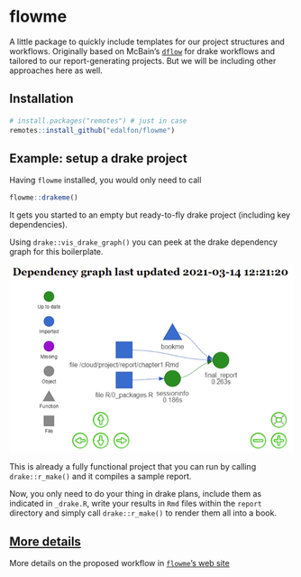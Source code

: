 
<!-- README.md is generated from README.Rmd. Please edit that file -->

# flowme

<!-- badges: start -->
<!-- badges: end -->

A little package to quickly include templates for our project structures
and workflows. Originally based on McBain’s
[`dflow`](https://github.com/MilesMcBain/dflow) for drake workflows and
tailored to our report-generating projects. But we will be including
other approaches here as well.

## Installation

``` r
# install.packages("remotes") # just in case
remotes::install_github("edalfon/flowme")
```

## Example: setup a drake project

Having `flowme` installed, you would only need to call

``` r
flowme::drakeme()
```

It gets you started to an empty but ready-to-fly drake project
(including key dependencies).

Using `drake::vis_drake_graph()` you can peek at the drake dependency
graph for this boilerplate.

![](man/figures/README-drake-graph.png)<!-- -->

This is already a fully functional project that you can run by calling
`drake::r_make()` and it compiles a sample report.

Now, you only need to do your thing in drake plans, include them as
indicated in `_drake.R`, write your results in `Rmd` files within the
`report` directory and simply call `drake::r_make()` to render them all
into a book.

## [More details](https://edalfon.github.io/flowme/articles/flowme.html)

More details on the proposed workflow in [`flowme`’s web
site](https://edalfon.github.io/flowme/articles/flowme.html)
